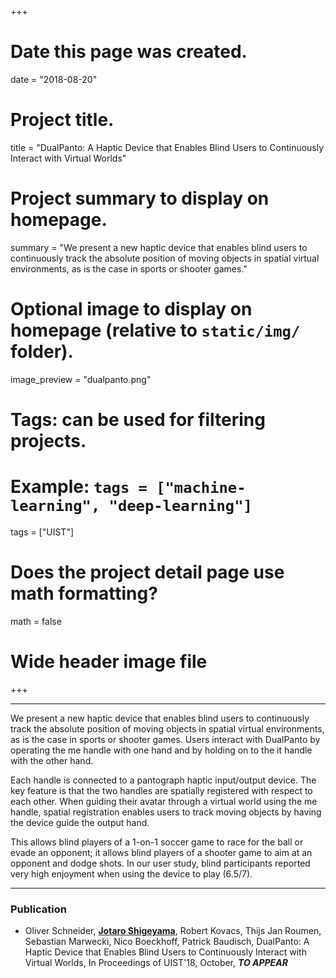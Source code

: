 +++
# Date this page was created.
date = "2018-08-20"

# Project title.
title = "DualPanto: A Haptic Device that Enables Blind Users to Continuously Interact with Virtual Worlds"

# Project summary to display on homepage.
summary = "We present a new haptic device that enables blind users to continuously track the absolute position of moving objects in spatial virtual environments, as is the case in sports or shooter games."

# Optional image to display on homepage (relative to `static/img/` folder).
image_preview = "dualpanto.png"

# Tags: can be used for filtering projects.
# Example: `tags = ["machine-learning", "deep-learning"]`
tags = ["UIST"]

# Does the project detail page use math formatting?
math = false

# Wide header image file


+++

<!-- ![Example image](/img/farmbot-hug.png)  -->

---

We present a new haptic device that enables blind users to continuously track the absolute position of moving objects in spatial virtual environments, as is the case in sports or shooter games. Users interact with DualPanto by operating the me handle with one hand and by holding on to the it handle with the other hand. 

Each handle is connected to a pantograph haptic input/output device. The key feature is that the two handles are spatially registered with respect to each other. When guiding their avatar through a virtual world using the me handle, spatial registration enables users to track moving objects by having the device guide the output hand. 

This allows blind players of a 1-on-1 soccer game to race for the ball or evade an opponent; it allows blind players of a shooter game to aim at an opponent and dodge shots. In our user study, blind participants reported very high enjoyment when using the device to play (6.5/7). 

---

### Publication

- Oliver Schneider, <u>__Jotaro Shigeyama__</u>, Robert Kovacs, Thijs Jan Roumen, Sebastian Marwecki, Nico Boeckhoff, Patrick Baudisch, DualPanto: A Haptic Device that Enables Blind Users to Continuously Interact with Virtual Worlds, 
In Proceedings of UIST'18, October, ___TO APPEAR___